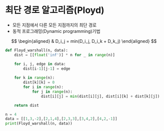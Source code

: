 # 최단 경로 알고리즘(Ployd)

- 모든 지점에서 다른 모든 지점까지의 최단 경로
- 동적 프로그래밍(Dynamic programming)기법


$$
\begin{aligned}
& D_i_j = min(D_i_j, D_i_k + D_k_j)
\end{aligned}
$$

```python
def Floyd_warshall(n, data):
    dist = [[float('inf')] * n for _ in range(n)]

    for i, j, edge in data:
        dist[i-1][j-1] = edge
        
    for k in range(n):
        dist[k][k] = 0
        for i in range(n):
            for j in range(n):
                dist[i][j] = min(dist[i][j], dist[i][k] + dist[k][j])

    return dist

n = 4
data = [[1,3,-2],[2,1,4],[2,3,3],[3,4,2],[4,2,-1]]
print(Floyd_warshall(n, data))
```